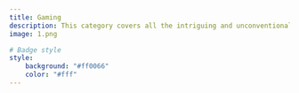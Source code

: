 ```yaml
---
title: Gaming
description: This category covers all the intriguing and unconventional games that catch my attention. I won't be discussing every AAA title or mainstream game, but rather those that truly spark my interest and that I’d love to play again in the future.
image: 1.png

# Badge style
style:
    background: "#ff0066"
    color: "#fff"
---
```

